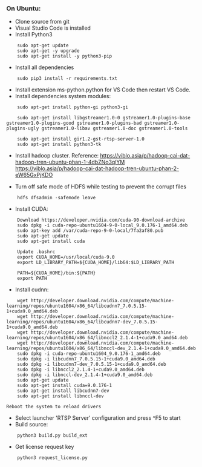 ### On Ubuntu:
- Clone source from git
- Visual Studio Code is installed
- Install Python3
```
    sudo apt-get update
    sudo apt-get -y upgrade
    sudo apt-get install -y python3-pip
```
- Install all dependencies
```
    sudo pip3 install -r requirements.txt
```
- Install extension ms-python.python for VS Code then restart VS Code.
- Install dependencies system modules:
```
    sudo apt-get install python-gi python3-gi

    sudo apt-get install libgstreamer1.0-0 gstreamer1.0-plugins-base gstreamer1.0-plugins-good gstreamer1.0-plugins-bad gstreamer1.0-plugins-ugly gstreamer1.0-libav gstreamer1.0-doc gstreamer1.0-tools

    sudo apt-get install gir1.2-gst-rtsp-server-1.0
    sudo apt-get install python3-tk

```  
- Install hadoop cluster. Reference:
    https://viblo.asia/p/hadoop-cai-dat-hadoop-tren-ubuntu-phan-1-4dbZNo3qlYM  
    https://viblo.asia/p/hadoop-cai-dat-hadoop-tren-ubuntu-phan-2-eW65GxPjKDO  

- Turn off safe mode of HDFS while testing to prevent the corrupt files

```
    hdfs dfsadmin -safemode leave
```

- Install CUDA:

```
    Download https://developer.nvidia.com/cuda-90-download-archive
    sudo dpkg -i cuda-repo-ubuntu1604-9-0-local_9.0.176-1_amd64.deb
    sudo apt-key add /var/cuda-repo-9-0-local/7fa2af80.pub
    sudo apt-get update
    sudo apt-get install cuda

    Update .bashrc
    export CUDA_HOME=/usr/local/cuda-9.0
    export LD_LIBRARY_PATH=${CUDA_HOME}/lib64:$LD_LIBRARY_PATH

    PATH=${CUDA_HOME}/bin:${PATH}
    export PATH

```

- Install cudnn:

```
    wget http://developer.download.nvidia.com/compute/machine-learning/repos/ubuntu1604/x86_64/libcudnn7_7.0.5.15-1+cuda9.0_amd64.deb
    wget http://developer.download.nvidia.com/compute/machine-learning/repos/ubuntu1604/x86_64/libcudnn7-dev_7.0.5.15-1+cuda9.0_amd64.deb
    wget http://developer.download.nvidia.com/compute/machine-learning/repos/ubuntu1604/x86_64/libnccl2_2.1.4-1+cuda9.0_amd64.deb
    wget http://developer.download.nvidia.com/compute/machine-learning/repos/ubuntu1604/x86_64/libnccl-dev_2.1.4-1+cuda9.0_amd64.deb
    sudo dpkg -i cuda-repo-ubuntu1604_9.0.176-1_amd64.deb
    sudo dpkg -i libcudnn7_7.0.5.15-1+cuda9.0_amd64.deb
    sudo dpkg -i libcudnn7-dev_7.0.5.15-1+cuda9.0_amd64.deb
    sudo dpkg -i libnccl2_2.1.4-1+cuda9.0_amd64.deb
    sudo dpkg -i libnccl-dev_2.1.4-1+cuda9.0_amd64.deb
    sudo apt-get update
    sudo apt-get install cuda=9.0.176-1
    sudo apt-get install libcudnn7-dev
    sudo apt-get install libnccl-dev
```
    Reboot the system to reload drivers

- Select launcher 'RTSP Server' configuration and press ^F5 to start
- Build source:
```
    python3 build.py build_ext
```

- Get license request key
```
    python3 request_license.py
```